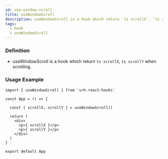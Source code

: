 ```yaml
---
id: use-window-scroll
title: useWindowScroll
description: useWindowScroll is a hook which return `ts scrollX`, `ts scrollY` when scrolling.
tags: 
  - hook
  - useWindowScroll
---
```


### Definition

- useWindowScroll is a hook which return `ts scrollX`, `ts scrollY` when scrolling.

### Usage Example

```tsx
import { useWindowScroll } from 'urh-react-hooks'

const App = () => {

  const { scrollX, scrollY } = useWindowScroll()

  return (
    <div>
      <p>{ scrollX }</p>
      <p>{ scrollY }</p>
    </div>
  )
}

export default App
```
